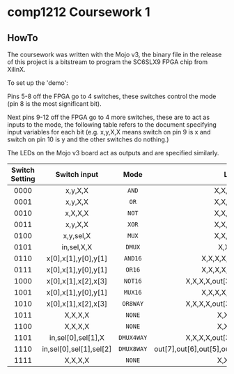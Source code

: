 # comp1212 Coursework 1

## HowTo

The coursework was written with the Mojo v3, the binary file in the release of this project is a bitstream to program the SC6SLX9 FPGA chip from XilinX.

To set up the 'demo':

Pins 5-8 off the FPGA go to 4 switches, these switches control the mode (pin 8 is the most significant bit).

Next pins 9-12 off the FPGA go to 4 more switches, these are to act as inputs to the mode, the following table refers to the document specifying input variables for each bit (e.g. x,y,X,X means switch on pin 9 is x and switch on pin 10 is y and the other switches do nothing.)

The LEDs on the Mojo v3 board act as outputs and are specified similarly.

Switch Setting|Switch input|Mode|LED output
:------------:|:----------:|:--:|:--------:
0000|x,y,X,X|`AND`|X,X,X,X,X,X,X,out
0001|x,y,X,X|`OR`|X,X,X,X,X,X,X,out
0010|x,X,X,X|`NOT`|X,X,X,X,X,X,X,out
0011|x,y,X,X|`XOR`|X,X,X,X,X,X,X,out
0100|x,y,sel,X|`MUX`|X,X,X,X,X,X,X,out
0101|in,sel,X,X|`DMUX`|X,X,X,X,X,X,y,x
0110|x[0],x[1],y[0],y[1]|`AND16`|X,X,X,X,X,X,out[1],out[0]
0111|x[0],x[1],y[0],y[1]|`OR16`|X,X,X,X,X,X,out[1],out[0]
1000|x[0],x[1],x[2],x[3]|`NOT16`|X,X,X,X,out[3],out[2],out[1],out[0]
1001|x[0],x[1],y[0],y[1]|`MUX16`|X,X,X,X,X,X,out[1],out[0]
1010|x[0],x[1],x[2],x[3]|`OR8WAY`|X,X,X,X,out[3],out[2],out[1],out[0]
1011|X,X,X,X|`NONE`|X,X,X,X,X,X,X,X
1100|X,X,X,X|`NONE`|X,X,X,X,X,X,X,X
1101|in,sel[0],sel[1],X|`DMUX4WAY`|X,X,X,X,out[3],out[2],out[1],out[0]
1110|in,sel[0],sel[1],sel[2]|`DMUX8WAY`|out[7],out[6],out[5],out[4],out[3],out[2],out[1],out[0]
1111|X,X,X,X|`NONE`|X,X,X,X,X,X,X,X


